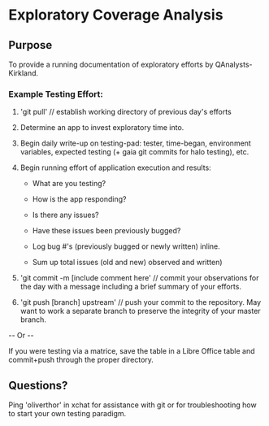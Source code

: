 # Exploratory Coverage Analysis

## Purpose

To provide a running documentation of exploratory efforts by QAnalysts-Kirkland.

### Example Testing Effort:
1) 'git pull' // establish working directory of previous day's efforts

2) Determine an app to invest exploratory time into.

3) Begin daily write-up on testing-pad: tester, time-began, environment variables, expected testing (+ gaia git commits for halo testing), etc.

4) Begin running effort of application execution and results:

    * What are you testing?

    * How is the app responding?

    * Is there any issues?

    * Have these issues been previously bugged?

    * Log bug #'s (previously bugged or newly written) inline.

    * Sum up total issues (old and new) observed and written)


5) 'git commit -m [include comment here' // commit your observations for the day with a message including a brief summary of your efforts.

6) 'git push [branch] upstream' // push your commit to the repository. May want to work a separate branch to preserve the integrity of your master branch.


-- Or --

If you were testing via a matrice, save the table in a Libre Office table and commit+push through the proper directory.

## Questions?

Ping 'oliverthor' in xchat for assistance with git or for troubleshooting how to start your own testing paradigm.
